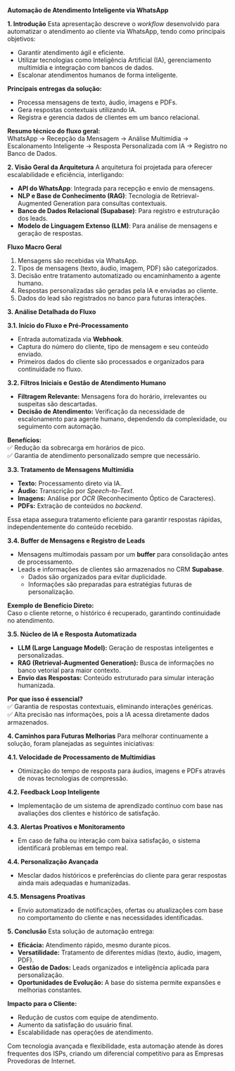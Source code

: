 **Automação de Atendimento Inteligente via WhatsApp**

**1. Introdução**
Esta apresentação descreve o *workflow* desenvolvido para automatizar o atendimento ao cliente via WhatsApp, tendo como principais objetivos:  
- Garantir atendimento ágil e eficiente.  
- Utilizar tecnologias como Inteligência Artificial (IA), gerenciamento multimídia e integração com bancos de dados.  
- Escalonar atendimentos humanos de forma inteligente.  

**Principais entregas da solução:**
- Processa mensagens de texto, áudio, imagens e PDFs.  
- Gera respostas contextuais utilizando IA.  
- Registra e gerencia dados de clientes em um banco relacional.  

**Resumo técnico do fluxo geral:**  
WhatsApp → Recepção da Mensagem → Análise Multimídia → Escalonamento Inteligente → Resposta Personalizada com IA → Registro no Banco de Dados.  

**2. Visão Geral da Arquitetura**
A arquitetura foi projetada para oferecer escalabilidade e eficiência, interligando:  
- **API do WhatsApp**: Integrada para recepção e envio de mensagens.  
- **NLP e Base de Conhecimento (RAG)**: Tecnologia de Retrieval-Augmented Generation para consultas contextuais.  
- **Banco de Dados Relacional (Supabase)**: Para registro e estruturação dos leads.  
- **Modelo de Linguagem Extenso (LLM)**: Para análise de mensagens e geração de respostas.  

**Fluxo Macro Geral**
1. Mensagens são recebidas via WhatsApp.  
2. Tipos de mensagens (texto, áudio, imagem, PDF) são categorizados.  
3. Decisão entre tratamento automatizado ou encaminhamento a agente humano.  
4. Respostas personalizadas são geradas pela IA e enviadas ao cliente.  
5. Dados do lead são registrados no banco para futuras interações.  

**3. Análise Detalhada do Fluxo**

**3.1. Início do Fluxo e Pré-Processamento**  
- Entrada automatizada via **Webhook**.  
- Captura do número do cliente, tipo de mensagem e seu conteúdo enviado.  
- Primeiros dados do cliente são processados e organizados para continuidade no fluxo.

**3.2. Filtros Iniciais e Gestão de Atendimento Humano**
- **Filtragem Relevante:** Mensagens fora do horário, irrelevantes ou suspeitas são descartadas.  
- **Decisão de Atendimento:** Verificação da necessidade de escalonamento para agente humano, dependendo da complexidade, ou seguimento com automação.

**Benefícios:**  
✅ Redução da sobrecarga em horários de pico.  
✅ Garantia de atendimento personalizado sempre que necessário.  

**3.3. Tratamento de Mensagens Multimídia**  
- **Texto:** Processamento direto via IA.  
- **Áudio:** Transcrição por *Speech-to-Text*.  
- **Imagens:** Análise por *OCR* (Reconhecimento Óptico de Caracteres).  
- **PDFs:** Extração de conteúdos no *backend*.  

Essa etapa assegura tratamento eficiente para garantir respostas rápidas, independentemente do conteúdo recebido.  

**3.4. Buffer de Mensagens e Registro de Leads**  
- Mensagens multimodais passam por um **buffer** para consolidação antes de processamento.  
- Leads e informações de clientes são armazenados no CRM **Supabase**.
  - Dados são organizados para evitar duplicidade.  
  - Informações são preparadas para estratégias futuras de personalização.  

**Exemplo de Benefício Direto:**  
Caso o cliente retorne, o histórico é recuperado, garantindo continuidade no atendimento.  

**3.5. Núcleo de IA e Resposta Automatizada**
- **LLM (Large Language Model):** Geração de respostas inteligentes e personalizadas.  
- **RAG (Retrieval-Augmented Generation):** Busca de informações no banco vetorial para maior contexto.  
- **Envio das Respostas:** Conteúdo estruturado para simular interação humanizada.  

**Por que isso é essencial?**  
✅ Garantia de respostas contextuais, eliminando interações genéricas.  
✅ Alta precisão nas informações, pois a IA acessa diretamente dados armazenados.  

**4. Caminhos para Futuras Melhorias**
Para melhorar continuamente a solução, foram planejadas as seguintes iniciativas:  

**4.1. Velocidade de Processamento de Multimídias**  
- Otimização do tempo de resposta para áudios, imagens e PDFs através de novas tecnologias de compressão.  

**4.2. Feedback Loop Inteligente**  
- Implementação de um sistema de aprendizado contínuo com base nas avaliações dos clientes e histórico de satisfação.  

 **4.3. Alertas Proativos e Monitoramento**  
- Em caso de falha ou interação com baixa satisfação, o sistema identificará problemas em tempo real.  

**4.4. Personalização Avançada**  
- Mesclar dados históricos e preferências do cliente para gerar respostas ainda mais adequadas e humanizadas.  

**4.5. Mensagens Proativas**  
- Envio automatizado de notificações, ofertas ou atualizações com base no comportamento do cliente e nas necessidades identificadas.  

**5. Conclusão**
Esta solução de automação entrega:  

- **Eficácia:** Atendimento rápido, mesmo durante picos.  
- **Versatilidade:** Tratamento de diferentes mídias (texto, áudio, imagem, PDF).  
- **Gestão de Dados:** Leads organizados e inteligência aplicada para personalização.  
- **Oportunidades de Evolução:** A base do sistema permite expansões e melhorias constantes.  

**Impacto para o Cliente:**
- Redução de custos com equipe de atendimento.  
- Aumento da satisfação do usuário final.  
- Escalabilidade nas operações de atendimento.  

Com tecnologia avançada e flexibilidade, esta automação atende às dores frequentes dos ISPs, criando um diferencial competitivo para as Empresas Provedoras de Internet.

